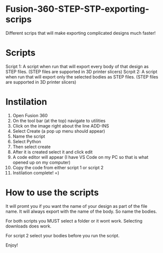 # Fusion-360-STEP-STP-exporting-scrips
Different scrips that will make exporting complicated designs much faster!


# Scripts
Script 1: 
  A script when run that will export every body of that design as STEP files. (STEP files are supported in 3D printer slicers)
Scrpit 2:
  A script when run that will export only the selected bodies as STEP files. (STEP files are supported in 3D printer slicers) 

# Instilation
1) Open Fusion 360
2) On the tool bar (at the top) navigate to utilities
3) Click on the image right about the line ADD-INS
4) Select Create (a pop up menu should appear)
5) Name the script
6) Select Python
7) Then select create
8) After it is created select it and click edit
9) A code editor will appear (I have VS Code on my PC so that is what opened up on my computer)
10) Copy the code from either script 1 or script 2
11) Instilation complete! =)

# How to use the scripts
It will promt you if you want the name of your design as part of the file name. It will always export with the name of the body. So name the bodies.

For both scripts you MUST select a folder or it wont work. Selecting downloads does work.

For script 2 select your bodies before you run the script.

Enjoy!
